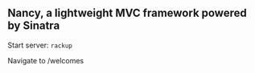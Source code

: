 ## Nancy, a lightweight MVC framework powered by Sinatra

Start server: `rackup`

Navigate to /welcomes